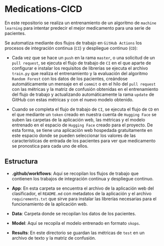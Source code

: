 # Medications-CICD

En este repositorio se realiza un entrenamiento de un algoritmo de `machine learning` para intentar predecir el mejor medicamento para una serie de pacientes. 

Se automatiza mediante dos flujos de trabajo en `GitHub Actions` los procesos de integración continua (`CI`) y despliegue continuo (`CD`):

- Cada vez que se hace un `push` en la rama `master`, o una solicitud de un `pull request`, se ejecuta el flujo de trabajo de `CI` en el que aparte de configurar e instalar los requisitos de librerías se ejecuta el archivo `train.py` que realiza el entrenamiento y la evaluación del algoritmo `Random Forest` con los datos de los pacientes, creándose automáticamente un mensaje en el `commit` o en el hilo del `pull request` con las métricas y la matriz de confusión obtenidas en el entrenamiento del flujo de trabajo y actualizando automáticamente la rama `update` de GitHub con estas métricas y con el nuevo modelo obtenido.


- Cuando se completa el flujo de trabajo de `CI`, se ejecuta el flujo de `CD` en el que mediante un `token` creado en nuestra cuenta de `Hugging Face` se suben las carpetas de la aplicación web, las métricas y el modelo entrenado en el espacio de `Hugging Face` creado para el proyecto. De esta forma, se tiene una aplicación web hospedada gratuitamente en este espacio donde se pueden seleccionar los valores de las características de entrada de los pacientes para ver que medicamento se pronostica para cada uno de ellos.


## Estructura

- **.github/workflows**: Aquí se recopilan los flujos de trabajo que contienen los trabajos de integración continua y despliegue continuo.


- **App**: En esta carpeta se encuentra el archivo de la aplicación web del clasificador, el `README.md` con metadatos de la aplicación y el archivo `requirements.txt` que sirve para instalar las librerías necesarias para el funcionamiento de la aplicación web.


- **Data**: Carpeta donde se recopilan los datos de los pacientes.


- **Model**: Aquí se recopila el modelo entrenado en formato `skops`.


- **Results**: En este directorio se guardan las métricas de `test` en un archivo de texto y la matriz de confusión.